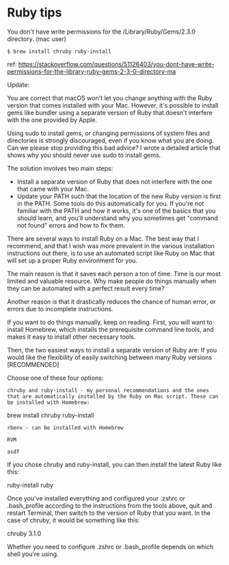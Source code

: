 # Ruby tips

You don't have write permissions for the /Library/Ruby/Gems/2.3.0 directory. (mac user)

    $ brew install chruby ruby-install
  
ref: https://stackoverflow.com/questions/51126403/you-dont-have-write-permissions-for-the-library-ruby-gems-2-3-0-directory-ma

Update:

You are correct that macOS won't let you change anything with the Ruby version that comes installed with your Mac. However, it's possible to install gems like bundler using a separate version of Ruby that doesn't interfere with the one provided by Apple.

Using sudo to install gems, or changing permissions of system files and directories is strongly discouraged, even if you know what you are doing. Can we please stop providing this bad advice? I wrote a detailed article that shows why you should never use sudo to install gems.

The solution involves two main steps:

* Install a separate version of Ruby that does not interfere with the one that came with your Mac.
* Update your PATH such that the location of the new Ruby version is first in the PATH. Some tools do this automatically for you. If you're not familiar with the PATH and how it works, it's one of the basics that you should learn, and you'll understand why you sometimes get "command not found" errors and how to fix them.

There are several ways to install Ruby on a Mac. The best way that I recommend, and that I wish was more prevalent in the various installation instructions out there, is to use an automated script like Ruby on Mac that will set up a proper Ruby environment for you.

The main reason is that it saves each person a ton of time. Time is our most limited and valuable resource. Why make people do things manually when they can be automated with a perfect result every time?

Another reason is that it drastically reduces the chance of human error, or errors due to incomplete instructions.

If you want to do things manually, keep on reading. First, you will want to install Homebrew, which installs the prerequisite command line tools, and makes it easy to install other necessary tools.

Then, the two easiest ways to install a separate version of Ruby are:
If you would like the flexibility of easily switching between many Ruby versions [RECOMMENDED]

Choose one of these four options:

    chruby and ruby-install - my personal recommendations and the ones that are automatically installed by the Ruby on Mac script. These can be installed with Homebrew:

brew install chruby ruby-install

    rbenv - can be installed with Homebrew

    RVM

    asdf

If you chose chruby and ruby-install, you can then install the latest Ruby like this:

ruby-install ruby

Once you've installed everything and configured your .zshrc or .bash_profile according to the instructions from the tools above, quit and restart Terminal, then switch to the version of Ruby that you want. In the case of chruby, it would be something like this:

chruby 3.1.0

Whether you need to configure .zshrc or .bash_profile depends on which shell you're using.
